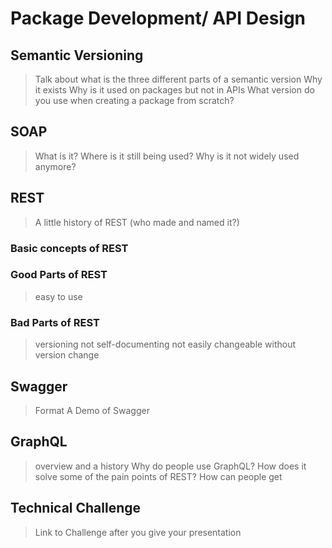 # Package Development/ API Design

## Semantic Versioning
> Talk about what is the three different parts of a semantic version
> Why it exists
> Why is it used on packages but not in APIs
> What version do you use when creating a package from scratch?

## SOAP
> What is it? Where is it still being used?
> Why is it not widely used anymore?

## REST
> A little history of REST (who made and named it?)

### Basic concepts of REST

### Good Parts of REST
> easy to use

### Bad Parts of REST
> versioning
> not self-documenting
> not easily changeable without version change

## Swagger
> Format
> A Demo of Swagger

## GraphQL
> overview and a history
> Why do people use GraphQL?
> How does it solve some of the pain points of REST?
> How can people get 

## Technical Challenge
> Link to Challenge after you give your presentation
